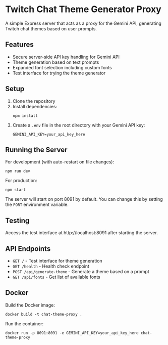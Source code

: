 # Twitch Chat Theme Generator Proxy

A simple Express server that acts as a proxy for the Gemini API, generating Twitch chat themes based on user prompts.

## Features

- Secure server-side API key handling for Gemini API
- Theme generation based on text prompts
- Expanded font selection including custom fonts
- Test interface for trying the theme generator

## Setup

1. Clone the repository
2. Install dependencies:
   ```
   npm install
   ```
3. Create a `.env` file in the root directory with your Gemini API key:
   ```
   GEMINI_API_KEY=your_api_key_here
   ```

## Running the Server

For development (with auto-restart on file changes):
```
npm run dev
```

For production:
```
npm start
```

The server will start on port 8091 by default. You can change this by setting the `PORT` environment variable.

## Testing

Access the test interface at http://localhost:8091 after starting the server.

## API Endpoints

- `GET /` - Test interface for theme generation
- `GET /health` - Health check endpoint
- `POST /api/generate-theme` - Generate a theme based on a prompt
- `GET /api/fonts` - Get list of available fonts

## Docker

Build the Docker image:
```
docker build -t chat-theme-proxy .
```

Run the container:
```
docker run -p 8091:8091 -e GEMINI_API_KEY=your_api_key_here chat-theme-proxy
```